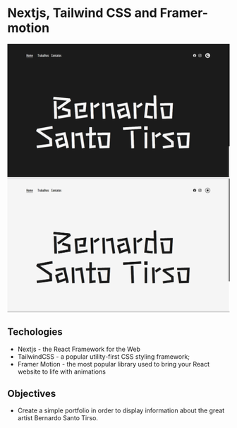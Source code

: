 # Nextjs, Tailwind CSS and Framer-motion

![Home Dark](https://github.com/dopelyner/bernardo-santo-tirso/blob/master/public/showcase/home-dark.png?raw=true)
![Home Light](https://github.com/dopelyner/bernardo-santo-tirso/blob/master/public/showcase/home-light.png?raw=true)


##  Techologies 
- Nextjs - the React Framework for the Web
- TailwindCSS - a popular utility-first CSS styling framework;
- Framer Motion - the most popular library used to bring your React website to life with animations

##  Objectives
- Create a simple portfolio in order to display information about the great artist Bernardo Santo Tirso.
